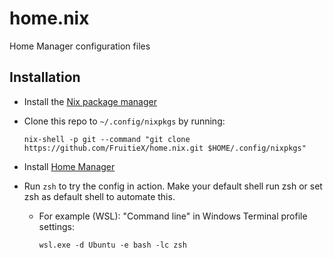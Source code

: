 # home.nix
Home Manager configuration files

## Installation

- Install the [Nix package manager](https://nixos.org/download.html#nix-quick-install)
- Clone this repo to `~/.config/nixpkgs` by running:

  ```
  nix-shell -p git --command "git clone https://github.com/FruitieX/home.nix.git $HOME/.config/nixpkgs"
  ```

- Install [Home Manager](https://github.com/nix-community/home-manager#installation)
- Run `zsh` to try the config in action. Make your default shell run zsh or set zsh as default shell to automate this.
  - For example (WSL): "Command line" in Windows Terminal profile settings:
    
    ```
    wsl.exe -d Ubuntu -e bash -lc zsh
    ```
